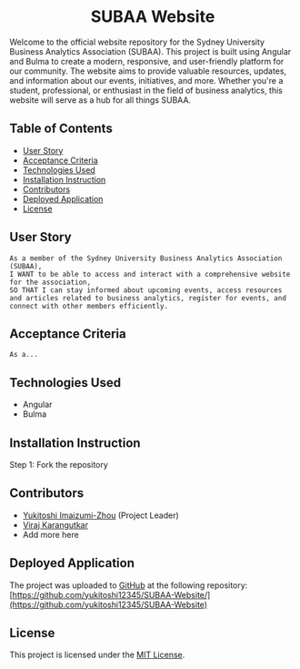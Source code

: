 <h1 align = "center"> SUBAA Website </h1>

Welcome to the official website repository for the Sydney University Business Analytics Association (SUBAA). This project is built using Angular and Bulma to create a modern, responsive, and user-friendly platform for our community. The website aims to provide valuable resources, updates, and information about our events, initiatives, and more. Whether you're a student, professional, or enthusiast in the field of business analytics, this website will serve as a hub for all things SUBAA.

## Table of Contents

- [User Story](#user-story)
- [Acceptance Criteria](#acceptance-criteria)
- [Technologies Used](#technologies-used)
- [Installation Instruction](#installation-instruction)
- [Contributors](#contributors)
- [Deployed Application](#deployed-application)
- [License](#license)

## User Story

```
As a member of the Sydney University Business Analytics Association (SUBAA),
I WANT to be able to access and interact with a comprehensive website for the association,
SO THAT I can stay informed about upcoming events, access resources and articles related to business analytics, register for events, and connect with other members efficiently.
```

## Acceptance Criteria
```
As a...
```
## Technologies Used
- Angular
- Bulma

## Installation Instruction
Step 1: Fork the repository

## Contributors

- [Yukitoshi Imaizumi-Zhou](https://github.com/Yukitoshi12345) (Project Leader)
- [Viraj Karangutkar](https://github.com/VirajKK)
- Add more here

## Deployed Application

The project was uploaded to [GitHub](https://github.com/) at the following repository:
[https://github.com/yukitoshi12345/SUBAA-Website/](https://github.com/yukitoshi12345/SUBAA-Website)

## License

This project is licensed under the [MIT License](https://github.com/Yukitoshi12345/SUBAA-Website/blob/main/LICENSE).
